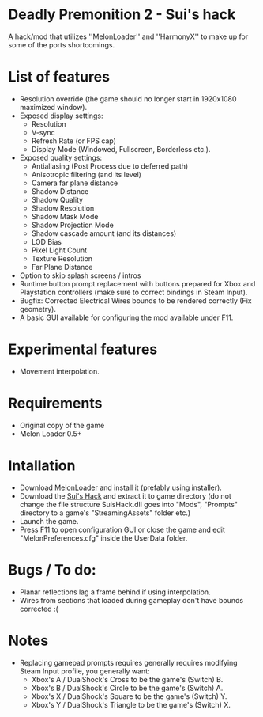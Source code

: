 # Deadly Premonition 2 - Sui's hack
A hack/mod that utilizes ''MelonLoader'' and ''HarmonyX'' to make up for some of the ports shortcomings.

# List of features
* Resolution override (the game should no longer start in 1920x1080 maximized window).
* Exposed display settings:
   * Resolution
   * V-sync
   * Refresh Rate (or FPS cap)
   * Display Mode (Windowed, Fullscreen, Borderless etc.).
* Exposed quality settings:
   * Antialiasing (Post Process due to deferred path)
   * Anisotropic filtering (and its level)
   * Camera far plane distance
   * Shadow Distance
   * Shadow Quality
   * Shadow Resolution
   * Shadow Mask Mode
   * Shadow Projection Mode
   * Shadow cascade amount (and its distances)
   * LOD Bias
   * Pixel Light Count
   * Texture Resolution
   * Far Plane Distance
* Option to skip splash screens / intros
* Runtime button prompt replacement with buttons prepared for Xbox and Playstation controllers (make sure to correct bindings in Steam Input).
* Bugfix: Corrected Electrical Wires bounds to be rendered correctly (Fix geometry).
* A basic GUI available for configuring the mod available under F11.

# Experimental features
* Movement interpolation.

# Requirements
* Original copy of the game
* Melon Loader 0.5+

# Intallation
* Download [MelonLoader](https://github.com/LavaGang/MelonLoader/releases) and install it (prefably using installer).
* Download the [Sui's Hack](https://github.com/SuiMachine/Deadly-Premonition-2---Sui-s-hack/releases) and extract it to game directory (do not change the file structure SuisHack.dll goes into "Mods", "Prompts" directory to a game's "StreamingAssets" folder etc.)
* Launch the game.
* Press F11 to open configuration GUI or close the game and edit "MelonPreferences.cfg" inside the UserData folder.

# Bugs / To do:
* Planar reflections lag a frame behind if using interpolation.
* Wires from sections that loaded during gameplay don't have bounds corrected :(

# Notes
* Replacing gamepad prompts requires generally requires modifying Steam Input profile, you generally want:
   * Xbox's A / DualShock's Cross to be the game's (Switch) B.
   * Xbox's B / DualShock's Circle to be the game's (Switch) A.
   * Xbox's X / DualShock's Square to be the game's (Switch) Y.
   * Xbox's Y / DualShock's Triangle to be the game's (Switch) X.